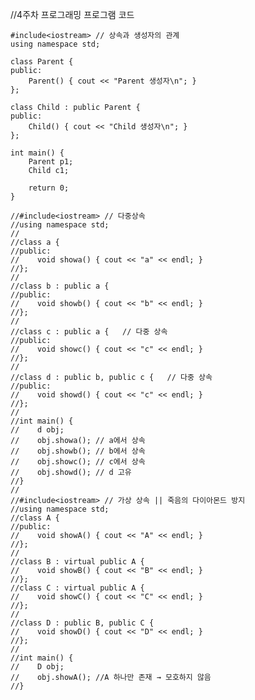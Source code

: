 //4주차 프로그래밍
프로그램 코드

    #include<iostream> // 상속과 생성자의 관계
    using namespace std;
    
    class Parent {
    public:
        Parent() { cout << "Parent 생성자\n"; }
    };
    
    class Child : public Parent {
    public:
        Child() { cout << "Child 생성자\n"; }
    };
    
    int main() {
        Parent p1;
        Child c1;
    
        return 0;
    }
    
    //#include<iostream> // 다중상속
    //using namespace std;
    //
    //class a {
    //public:
    //    void showa() { cout << "a" << endl; }
    //};
    //
    //class b : public a {
    //public:
    //    void showb() { cout << "b" << endl; }
    //};
    //
    //class c : public a {   // 다중 상속
    //public:
    //    void showc() { cout << "c" << endl; }
    //};
    //
    //class d : public b, public c {   // 다중 상속
    //public:
    //    void showd() { cout << "c" << endl; }
    //};
    //
    //int main() {
    //    d obj;
    //    obj.showa(); // a에서 상속
    //    obj.showb(); // b에서 상속
    //    obj.showc(); // c에서 상속
    //    obj.showd(); // d 고유
    //}
    //
    //#include<iostream> // 가상 상속 || 죽음의 다이아몬드 방지
    //using namespace std;
    //class A {
    //public: 
    //    void showA() { cout << "A" << endl; }
    //};
    //
    //class B : virtual public A {
    //    void showB() { cout << "B" << endl; }
    //};
    //class C : virtual public A {
    //    void showC() { cout << "C" << endl; } 
    //};
    //    
    //class D : public B, public C { 
    //    void showD() { cout << "D" << endl; } 
    //};
    //
    //int main() {
    //    D obj;
    //    obj.showA(); //A 하나만 존재 → 모호하지 않음
    //}
